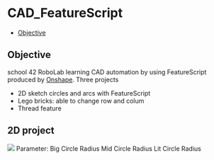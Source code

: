 # CAD_FeatureScript

* [Objective](#objective)

## Objective
school 42 RoboLab learning CAD automation by using FeatureScript produced by [Onshape](https://www.onshape.com/).
Three projects
* 2D sketch circles and arcs with FeatureScript
* Lego bricks: able to change row and colum
* Thread feature

## 2D project
![](2D_Circles.png)
Parameter:
    Big Circle Radius
    Mid Circle Radius
    Lit Circle Radius
